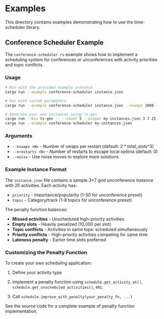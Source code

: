 # Examples

This directory contains examples demonstrating how to use
the time-scheduler library.

## Conference Scheduler Example

The `conference-scheduler.rs` example shows how to implement
a scheduling system for conferences or unconferences with
activity priorities and topic conflicts.

### Usage

```bash
# Run with the provided example instance
cargo run --example conference-scheduler instance.json

# Run with custom parameters
cargo run --example conference-scheduler instance.json --nswaps 1000 --nrestarts 5 --noise

# Generate your own instances using ts-gen
cargo run --bin ts-gen -- --count 5 --output my-instances.json 3 7 25 --unconference
cargo run --example conference-scheduler my-instances.json
```

### Arguments

- `--nswaps <N>` - Number of swaps per restart (default: 2 * total_slots^3)
- `--nrestarts <N>` - Number of restarts to escape local optima (default: 0)
- `--noise` - Use noise moves to explore more solutions

### Example Instance Format

The `instance.json` file contains a sample 3×7 grid
unconference instance with 25 activities. Each activity has:

- `priority` - Importance/popularity (1-50 for unconference preset)
- `topic` - Category/track (1-8 topics for unconference preset)

The penalty function balances:
- **Missed activities** - Unscheduled high-priority activities
- **Empty slots** - Heavily penalized (10,000 per slot)
- **Topic conflicts** - Activities in same topic scheduled simultaneously  
- **Priority conflicts** - High-priority activities competing for same time
- **Lateness penalty** - Earlier time slots preferred

### Customizing the Penalty Function

To create your own scheduling application:

1. Define your activity type

2. Implement a penalty function using
   `schedule.get_activity_at()`,
   `schedule.get_unscheduled_activities()`, etc.

3. Call `schedule.improve_with_penalty(your_penalty_fn, ...)`

See the source code for a complete example of penalty function implementation.
